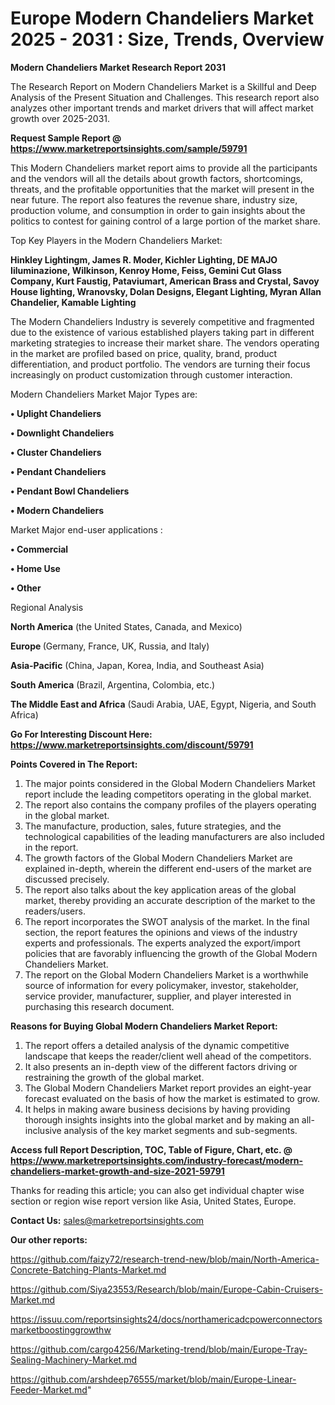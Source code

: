 # Europe Modern Chandeliers Market 2025 - 2031 : Size, Trends, Overview

<strong>Modern Chandeliers Market Research Report 2031</strong>

The Research Report on Modern Chandeliers Market is a Skillful and Deep Analysis of the Present Situation and Challenges. This research report also analyzes other important trends and market drivers that will affect market growth over 2025-2031.

<strong>Request Sample Report @ <a href=https://www.marketreportsinsights.com/sample/59791>https://www.marketreportsinsights.com/sample/59791</a></strong>

This Modern Chandeliers market report aims to provide all the participants and the vendors will all the details about growth factors, shortcomings, threats, and the profitable opportunities that the market will present in the near future. The report also features the revenue share, industry size, production volume, and consumption in order to gain insights about the politics to contest for gaining control of a large portion of the market share.

Top Key Players in the Modern Chandeliers Market:

<strong>Hinkley Lightingm, James R. Moder, Kichler Lighting, DE MAJO Iiluminazione, Wilkinson, Kenroy Home, Feiss, Gemini Cut Glass Company, Kurt Faustig, Pataviumart, American Brass and Crystal, Savoy House lighting, Wranovsky, Dolan Designs, Elegant Lighting, Myran Allan Chandelier, Kamable Lighting</strong>

The Modern Chandeliers Industry is severely competitive and fragmented due to the existence of various established players taking part in different marketing strategies to increase their market share. The vendors operating in the market are profiled based on price, quality, brand, product differentiation, and product portfolio. The vendors are turning their focus increasingly on product customization through customer interaction.

Modern Chandeliers Market Major Types are:

<strong>• Uplight Chandeliers

• Downlight Chandeliers

• Cluster Chandeliers

• Pendant Chandeliers

• Pendant Bowl Chandeliers

• Modern Chandeliers</strong>

Market Major end-user applications :

<strong>• Commercial

• Home Use

• Other</strong>

Regional Analysis

</u><strong><b>North America</b></strong> (the United States, Canada, and Mexico)

<strong><b>Europe </b></strong>(Germany, France, UK, Russia, and Italy)

<strong><b>Asia-Pacific</b></strong> (China, Japan, Korea, India, and Southeast Asia)

<strong><b>South America</b></strong> (Brazil, Argentina, Colombia, etc.)

<strong><b>The Middle East and Africa</b></strong> (Saudi Arabia, UAE, Egypt, Nigeria, and South Africa)

<strong>Go For Interesting Discount Here: <a href=https://www.marketreportsinsights.com/discount/59791>https://www.marketreportsinsights.com/discount/59791</a></strong>

<strong>Points Covered in The Report:</strong>
<ol>
  <li>The major points considered in the Global Modern Chandeliers Market report include the leading competitors operating in the global market.</li>
  <li>The report also contains the company profiles of the players operating in the global market.</li>
  <li>The manufacture, production, sales, future strategies, and the technological capabilities of the leading manufacturers are also included in the report.</li>
  <li>The growth factors of the Global Modern Chandeliers Market are explained in-depth, wherein the different end-users of the market are discussed precisely.</li>
  <li>The report also talks about the key application areas of the global market, thereby providing an accurate description of the market to the readers/users.</li>
  <li>The report incorporates the SWOT analysis of the market. In the final section, the report features the opinions and views of the industry experts and professionals. The experts analyzed the export/import policies that are favorably influencing the growth of the Global Modern Chandeliers Market.</li>
  <li>The report on the Global Modern Chandeliers Market is a worthwhile source of information for every policymaker, investor, stakeholder, service provider, manufacturer, supplier, and player interested in purchasing this research document.</li>
</ol>
<strong>Reasons for Buying Global Modern Chandeliers Market Report:</strong>

<ol>
  <li>The report offers a detailed analysis of the dynamic competitive landscape that keeps the reader/client well ahead of the competitors.</li>
  <li>It also presents an in-depth view of the different factors driving or restraining the growth of the global market.</li>
  <li>The Global Modern Chandeliers Market report provides an eight-year forecast evaluated on the basis of how the market is estimated to grow.</li>
  <li>It helps in making aware business decisions by having providing thorough insights insights into the global market and by making an all-inclusive analysis of the key market segments and sub-segments.</li>
</ol>
<strong>Access full Report Description, TOC, Table of Figure, Chart, etc. @ <a href=https://www.marketreportsinsights.com/industry-forecast/modern-chandeliers-market-growth-and-size-2021-59791>https://www.marketreportsinsights.com/industry-forecast/modern-chandeliers-market-growth-and-size-2021-59791</a></strong>


Thanks for reading this article; you can also get individual chapter wise section or region wise report version like Asia, United States, Europe.

<strong>Contact Us:</strong>
sales@marketreportsinsights.com

<strong>Our other reports:</strong>

<a href=https://github.com/faizy72/research-trend-new/blob/main/North-America-Concrete-Batching-Plants-Market.md>https://github.com/faizy72/research-trend-new/blob/main/North-America-Concrete-Batching-Plants-Market.md</a>

<a href=https://github.com/Siya23553/Research/blob/main/Europe-Cabin-Cruisers-Market.md>https://github.com/Siya23553/Research/blob/main/Europe-Cabin-Cruisers-Market.md</a>

<a href=https://issuu.com/reportsinsights24/docs/northamericadcpowerconnectorsmarketboostinggrowthw>https://issuu.com/reportsinsights24/docs/northamericadcpowerconnectorsmarketboostinggrowthw</a>

<a href=https://github.com/cargo4256/Marketing-trend/blob/main/Europe-Tray-Sealing-Machinery-Market.md>https://github.com/cargo4256/Marketing-trend/blob/main/Europe-Tray-Sealing-Machinery-Market.md</a>

<a href=https://github.com/arshdeep76555/market/blob/main/Europe-Linear-Feeder-Market.md>https://github.com/arshdeep76555/market/blob/main/Europe-Linear-Feeder-Market.md</a>"

